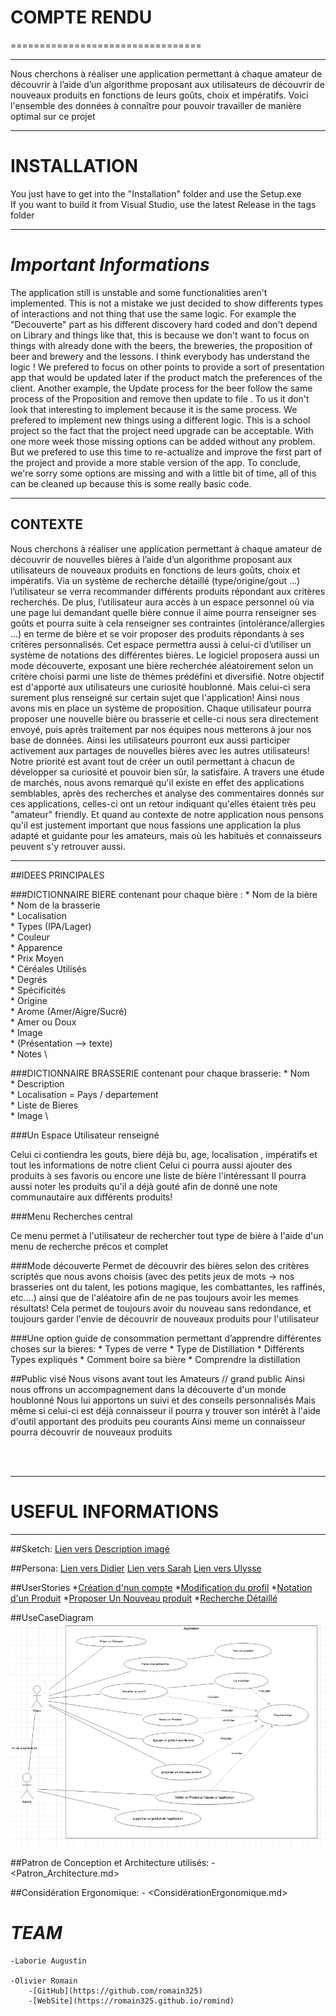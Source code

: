 # **COMPTE RENDU**

=================================

-------------------------------------------------

Nous cherchons à réaliser une application permettant à chaque amateur de découvrir à l’aide d’un algorithme proposant aux utilisateurs de découvrir de nouveaux produits en fonctions de leurs goûts, choix et impératifs. 
Voici l'ensemble des données à connaître pour pouvoir travailler de manière optimal sur ce projet

-------------------------------------------------

# **INSTALLATION**

You just have to get into the "Installation" folder and use the Setup.exe \
If you want to build it from Visual Studio, use the latest Release in the tags folder 


---------------------------------------------------

# ***Important Informations***

The application still is unstable and some functionalities aren't implemented.
This is not a mistake we just decided to show differents types of interactions and not thing that use the same logic.
For example the "Decouverte" part as his different discovery hard coded and don't depend on Library and things like that, this is because we don't want to focus on things with already done with the beers, the breweries, the proposition of beer and brewery and the lessons. I think everybody has understand the logic !  We prefered to focus on other points to provide a sort of presentation app that would be updated later if the product match the preferences of the client.
Another example, the Update process for the beer follow the same process of the Proposition and remove then update to file .
To us it don't look that interesting to implement because it is the same process. 
We prefered to implement new things using a different logic. 
This is a school project so the fact that the project need upgrade can be acceptable.
With one more week those missing options can be added without any problem.
But we prefered to use this time to re-actualize and improve the first part of the project and provide a more stable version of the app.
To conclude, we're sorry some options are missing and with a little bit of time, all of this can be cleaned up because this is some really basic code.

---------------------------------------------------

## CONTEXTE

Nous cherchons à réaliser une application permettant à chaque amateur de découvrir de nouvelles bières à l’aide d’un algorithme proposant aux utilisateurs de nouveaux produits en fonctions de leurs goûts, choix et impératifs. 
Via un système de recherche détaillé (type/origine/gout ...) l’utilisateur se verra recommander différents produits répondant aux critères recherchés. 
De plus, l’utilisateur aura accès à un espace personnel où via une page lui demandant quelle bière connue il aime pourra renseigner ses goûts et pourra suite à cela renseigner ses contraintes (intolérance/allergies ...) en terme de bière et se voir proposer des produits répondants à ses critères personnalisés. Cet espace permettra aussi à celui-ci d’utiliser un système de notations des différentes bières.
Le logiciel proposera aussi un mode découverte, exposant une bière recherchée aléatoirement selon un critère choisi parmi une liste de thèmes prédéfini et diversifié. 
Notre objectif est d'apporté aux utilisateurs une curiosité houblonné. Mais celui-ci sera surement plus renseigné sur certain sujet que l'application! Ainsi nous avons mis en place un système de proposition. Chaque utilisateur pourra proposer une nouvelle bière ou brasserie et celle-ci nous sera directement envoyé, puis après traitement par nos équipes nous metterons à jour nos base de données.
Ainsi les utilisateurs pourront eux aussi participer activement aux partages de nouvelles bières avec les autres utilisateurs!
Notre priorité est avant tout de créer un outil permettant à chacun de développer sa curiosité et pouvoir bien sûr, la satisfaire.
A travers une étude de marchés, nous avons remarqué qu'il existe en effet des applications semblables, après des recherches et analyse des commentaires donnés sur ces applications, celles-ci ont un retour indiquant qu'elles étaient très peu "amateur" friendly. Et quand au contexte de notre application nous pensons qu'il est justement important que nous fassions une application la plus adapté et guidante pour les amateurs, mais où les habitués et connaisseurs peuvent s'y retrouver aussi. 

--------------------------------------------

##IDEES PRINCIPALES
 

###DICTIONNAIRE BIERE contenant pour chaque bière : 
	* Nom de la bière \
	* Nom de la brasserie \
	* Localisation \
	* Types (IPA/Lager) \
	* Couleur \
	* Apparence \
	* Prix Moyen  \
	* Céréales Utilisés \
	* Degrés \
	* Spécificités \
	* Origine \
	* Arome (Amer/Aigre/Sucré) \
	* Amer ou Doux \
	* Image \
	* (Présentation --> texte) \
	* Notes \


###DICTIONNAIRE BRASSERIE contenant pour chaque brasserie: 
	* Nom  \
	* Description \
	* Localisation = Pays / departement \
	* Liste de Bieres \
	* Image \


###Un Espace Utilisateur renseigné 

Celui ci contiendra les gouts, biere déjà bu, age, localisation , impératifs et tout les informations de notre client
Celui ci pourra aussi ajouter des produits à ses favoris ou encore une liste de bière l'intéressant
Il pourra aussi noter les produits qu'il a déjà gouté afin de donné une note communautaire aux différents produits!

###Menu Recherches central

Ce menu permet à l'utilisateur de rechercher tout type de bière à l'aide d'un menu de recherche précos et complet

###Mode découverte
Permet de découvrir des bières selon des critères scriptés que nous avons choisis (avec des petits jeux de mots -> nos brasseries ont du talent, les potions magique, les combattantes, les raffinés, etc....) ainsi que de l'aléatoire afin de ne pas toujours avoir les memes résultats!
Cela permet de toujours avoir du nouveau sans redondance, et toujours garder l'envie de découvrir de nouveaux produits pour l'utilisateur

###Une option guide de consommation permettant d’apprendre différentes choses sur la bieres: 
	* Types de verre 
	* Type de Distillation 
	* Différents Types expliqués 
	* Comment boire sa bière 
	* Comprendre la distillation 

##Public visé 
Nous visons avant tout les Amateurs // grand public
Ainsi nous offrons un accompagnement dans la découverte d'un monde houblonné
Nous lui apportons un suivi et des conseils personnalisés
Mais même si celui-ci est déjà connaisseur il pourra y trouver son intérêt à l'aide d'outil apportant des produits peu courants 
Ainsi meme un connaisseur pourra découvrir de nouveaux produits

<br>
<br>

-------------------------------------

# **USEFUL INFORMATIONS**
--------------------------------------------------------------
##Sketch:
	[Lien vers Description imagé](sketch/sketch_description.md)

##Persona:
	[Lien vers Didier](persona/Didier.pdf) 
	[Lien vers Sarah](persona/Sarah.pdf) 
	[Lien vers Ulysse](persona/Ulysse.pdf) 

##UserStories
	*[Création d'nun compte](userStory/creaCompte.md) 
	*[Modification du profil](userStory/modifProfil.md) 
	*[Notation d'un Produit](userStory/noterUnProduit.md) 
	*[Proposer Un Nouveau produit](userStory/proposNvProduit.md) 
	*[Recherche Détaillé](userStory/rechDetaille.md) 

##UseCaseDiagram
	![UseCase Diagram](UseCaseDiagram/UseCaseDiagram.png)

##Patron de Conception et Architecture utilisés:
	- <Patron_Architecture.md>


##Considération Ergonomique:
	- <ConsidérationErgonomique.md>


# *__TEAM__*

	-Laborie Augustin 

	-Olivier Romain 
		-[GitHub](https://github.com/romain325) 
		-[WebSite](https://romain325.github.io/romind) 
